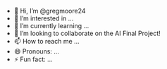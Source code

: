 - 👋 Hi, I’m @gregmoore24
- 👀 I’m interested in ...
- 🌱 I’m currently learning ...
- 💞️ I’m looking to collaborate on the AI Final Project!
- 📫 How to reach me ...
- 😄 Pronouns: ...
- ⚡ Fun fact: ...

<!---
gregmoore24/gregmoore24 is a ✨ special ✨ repository because its `README.md` (this file) appears on your GitHub profile.
You can click the Preview link to take a look at your changes.
--->
